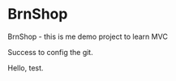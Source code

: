 # BrnShop
BrnShop - this is me demo project to learn MVC

Success to config the git.


Hello, test.
